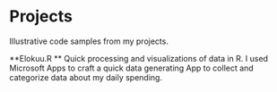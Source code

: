 # Projects
Illustrative code samples from my projects.

**Elokuu.R ** Quick processing and visualizations of data in R. I used Microsoft Apps to craft a quick data generating App to collect and categorize data about my daily spending.
